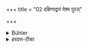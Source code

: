 +++
title = "02 दक्षिणाद्वारं वेश्म पुरञ्"

+++

<details><summary>Bühler</summary>

2. He shall cause to be built a town and a palace, the gates of both of which (must look) towards the south.
</details>

<details><summary>हरदत्त-टीका</summary>

## सूत्रम्
दक्षिणाद्वारं वेश्म पुरं च मापयेत् ॥ २॥  
### टिप्पनी
वेश्म गृहं पुरं नगरं तदुभयमपि दक्षिणाद्वारं मापयेत् कारयेत् स्थपत्यादिभिः । दक्षिणपार्श्वे द्वारं यस्य तत्तथोक्तम् ॥ २ ॥
</details>

